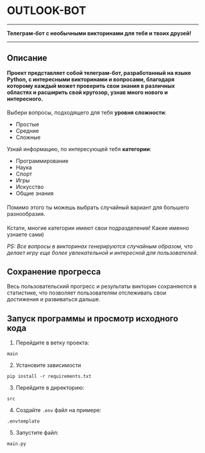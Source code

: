 # OUTLOOK-BOT

________

**Телеграм-бот с необычными викторинами для тебя и твоих друзей!**

________

## Описание

**Проект представляет собой телеграм-бот, разработанный на языке Python,
с интересными викторинами и вопросами,
благодаря которому каждый может проверить свои знания в различных областях
и расширить свой кругозор, узнав много нового и интересного.**

####

Выбери вопросы, подходящего для тебя **уровня сложности**:

- Простые
- Средние
- Сложные

Узнай информацию, по интересующей тебя **категории**:

- Программирование
- Наука
- Спорт
- Игры
- Искусство
- Общие знания

####

Помимо этого ты можешь выбрать случайный вариант для большего разнообразия.

####

Кстати, многие категории имеют свои подразделения!
Какие именно узнаете сами)

_PS: Все вопросы в викторинах генерируются случайным образом,
что делает игру еще более увлекательной и интересной для пользователей._

####

## Сохранение прогресса

Весь пользовательский прогресс и результаты викторин сохраняются в статистике,
что позволяет пользователям отслеживать свои достижения и развиваться дальше.

####

## Запуск программы и просмотр исходного кода

1. Перейдите в ветку проекта:

```
main
```

2. Установите зависимости

```
pip install -r requirements.txt
```

3. Перейдите в директорию:

```
src
```

4. Создайте `.env` файл на примере:

```
.envtemplate
```

5. Запустите файл:

```
main.py
```

